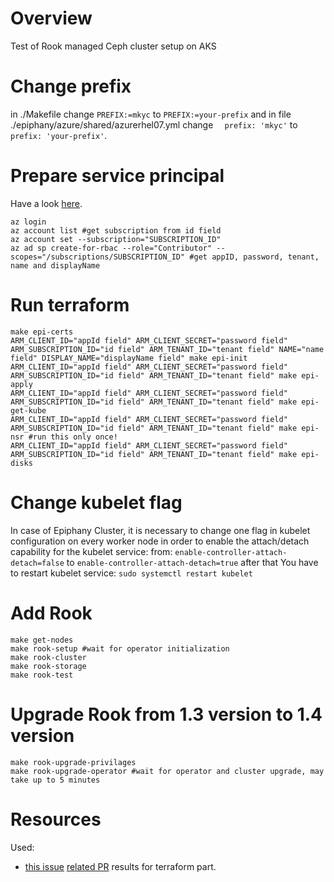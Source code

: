 # Overview
Test of Rook managed Ceph cluster setup on AKS

# Change prefix

in ./Makefile change `PREFIX:=mkyc` to `PREFIX:=your-prefix` and in file ./epiphany/azure/shared/azurerhel07.yml change `  prefix: 'mkyc'` to `  prefix: 'your-prefix'`. 

# Prepare service principal

Have a look [here](https://www.terraform.io/docs/providers/azurerm/guides/service_principal_client_secret.html).

```
az login 
az account list #get subscription from id field
az account set --subscription="SUBSCRIPTION_ID"
az ad sp create-for-rbac --role="Contributor" --scopes="/subscriptions/SUBSCRIPTION_ID" #get appID, password, tenant, name and displayName
```

# Run terraform

```
make epi-certs
ARM_CLIENT_ID="appId field" ARM_CLIENT_SECRET="password field" ARM_SUBSCRIPTION_ID="id field" ARM_TENANT_ID="tenant field" NAME="name field" DISPLAY_NAME="displayName field" make epi-init
ARM_CLIENT_ID="appId field" ARM_CLIENT_SECRET="password field" ARM_SUBSCRIPTION_ID="id field" ARM_TENANT_ID="tenant field" make epi-apply
ARM_CLIENT_ID="appId field" ARM_CLIENT_SECRET="password field" ARM_SUBSCRIPTION_ID="id field" ARM_TENANT_ID="tenant field" make epi-get-kube
ARM_CLIENT_ID="appId field" ARM_CLIENT_SECRET="password field" ARM_SUBSCRIPTION_ID="id field" ARM_TENANT_ID="tenant field" make epi-nsr #run this only once!
ARM_CLIENT_ID="appId field" ARM_CLIENT_SECRET="password field" ARM_SUBSCRIPTION_ID="id field" ARM_TENANT_ID="tenant field" make epi-disks
```

# Change kubelet flag

In case of Epiphany Cluster, it is necessary to change one flag in kubelet configuration on every worker node in order to enable the attach/detach capability for the kubelet service: 
from: `enable-controller-attach-detach=false` to `enable-controller-attach-detach=true` 
after that You have to restart kubelet service: `sudo systemctl restart kubelet`

# Add Rook

```
make get-nodes
make rook-setup #wait for operator initialization
make rook-cluster
make rook-storage
make rook-test
```
# Upgrade Rook from 1.3 version to 1.4 version

```
make rook-upgrade-privilages
make rook-upgrade-operator #wait for operator and cluster upgrade, may take up to 5 minutes
```

# Resources

Used: 
* [this issue](https://github.com/epiphany-platform/epiphany/issues/1441) [related PR](https://github.com/epiphany-platform/epiphany/pull/1551) results for terraform part. 